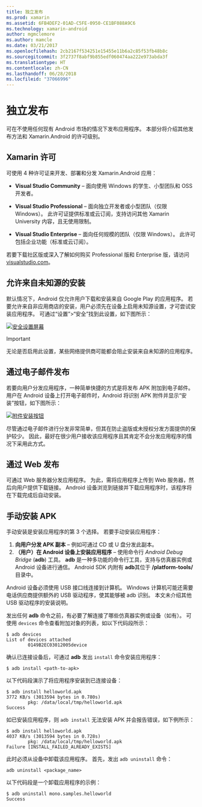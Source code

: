 ```yaml
---
title: 独立发布
ms.prod: xamarin
ms.assetid: 6FB4DEF2-01AD-C5FE-0950-CE1BF088A9C6
ms.technology: xamarin-android
author: mgmclemore
ms.author: mamcle
ms.date: 03/21/2017
ms.openlocfilehash: 2cb2167f534251e15455e11b6a2c85f53fb48b8c
ms.sourcegitcommit: 3f2737f8abf9b855edf060474aa222e973abda3f
ms.translationtype: HT
ms.contentlocale: zh-CN
ms.lasthandoff: 06/28/2018
ms.locfileid: "37066996"
---
```

# <a name="publishing-independently"></a>独立发布

可在不使用任何现有 Android 市场的情况下发布应用程序。 本部分将介绍其他发布方法和 Xamarin.Android 的许可级别。


## <a name="xamarin-licensing"></a>Xamarin 许可

可使用 4 种许可证来开发、部署和分发 Xamarin.Android 应用：

-   **Visual Studio Community** &ndash; 面向使用 Windows 的学生、小型团队和 OSS 开发者。

-   **Visual Studio Professional** &ndash; 面向独立开发者或小型团队（仅限 Windows）。 此许可证提供标准或云订阅，支持访问其他 Xamarin University 内容，且无使用限制。

-   **Visual Studio Enterprise** &ndash; 面向任何规模的团队（仅限 Windows）。 此许可包括企业功能（标准或云订阅）。

若要下载社区版或深入了解如何购买 Professional 版和 Enterprise 版，请访问 [visualstudio.com](https://visualstudio.microsoft.com/xamarin/)。


## <a name="allow-installation-from-unknown-sources"></a>允许来自未知源的安装

默认情况下，Android 仅允许用户下载和安装来自 Google Play 的应用程序。 若要允许来自非应用商店的安装，用户必须先在设备上启用未知源设置，才可尝试安装应用程序。 可通过“设置”>“安全”找到此设置，如下图所示：

[![安全设置屏幕](publishing-independently-images/settings.png)](publishing-independently-images/settings.png#lightbox)


> [!IMPORTANT]
> 无论是否启用此设置，某些网络提供商可能都会阻止安装来自未知源的应用程序。



## <a name="publishing-by-e-mail"></a>通过电子邮件发布

若要向用户分发应用程序，一种简单快捷的方式是将发布 APK 附加到电子邮件。 用户在 Android 设备上打开电子邮件时，Android 将识别 APK 附件并显示“安装”按钮，如下图所示：

[![附件安装按钮](publishing-independently-images/publishing-via-email.png)](publishing-independently-images/publishing-via-email.png#lightbox)

尽管通过电子邮件进行分发非常简单，但其在防止盗版或未授权分发方面提供的保护较少。 因此，最好在很少用户接收该应用程序且其肯定不会分发应用程序的情况下采用此方式。


## <a name="publishing-by-web"></a>通过 Web 发布

可通过 Web 服务器分发应用程序。 为此，需将应用程序上传到 Web 服务器，然后向用户提供下载链接。 Android 设备浏览到链接并下载应用程序时，该程序将在下载完成后自动安装。


## <a name="manually-installing-an-apk"></a>手动安装 APK

手动安装是安装应用程序的第 3 个选择。 若要手动安装应用程序：

1.   **向用户分发 APK 副本** &ndash; 例如可通过 CD 或 U 盘分发此副本。
1.   **（用户）在 Android 设备上安装应用程序** &ndash; 使用命令行 *Android Debug Bridge* (**adb**) 工具。 **adb** 是一种多功能的命令行工具，支持与仿真器实例或 Android 设备进行通信。 Android SDK 内附有 **adb**其位于 **<sdk>/platform-tools/** 目录中。

Android 设备必须使用 USB 接口线连接到计算机。
Windows 计算机可能还需要电话供应商提供额外的 USB 驱动程序，使其能够被 adb 识别。 本文未介绍其他 USB 驱动程序的安装说明。

发出任何 **adb** 命令之前，有必要了解连接了哪些仿真器实例或设备（如有）。 可使用 `devices` 命令查看附加对象的列表，如以下代码段所示：

```shell
$ adb devices
List of devices attached
        0149B2EC03012005device
```

确认已连接设备后，可通过 **adb** 发出 `install` 命令安装应用程序：

```shell
$ adb install <path-to-apk>
```

以下代码段演示了将应用程序安装到已连接设备：

```shell
$ adb install helloworld.apk
3772 KB/s (3013594 bytes in 0.780s)
        pkg: /data/local/tmp/helloworld.apk
Success
```

如已安装应用程序，则 `adb install` 无法安装 APK 并会报告错误，如下例所示：

```shell
$ adb install helloworld.apk
4037 KB/s (3013594 bytes in 0.728s)
        pkg: /data/local/tmp/helloworld.apk
Failure [INSTALL_FAILED_ALREADY_EXISTS]
```

此时必须从设备中卸载该应用程序。 首先，发出 `adb uninstall` 命令：

```shell
adb uninstall <package_name>
```

以下代码段是一个卸载应用程序的示例：

```shell
$ adb uninstall mono.samples.helloworld
Success
```
